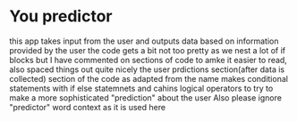 # You predictor
this app takes input from the user and outputs data based on information provided by the user
the code gets a bit not too pretty as we nest a lot of if blocks but I have commented on sections of code to amke it easier to read, also spaced things out quite nicely
the user prdictions section(after data is collected) section of the code as adapted from the name makes conditional statements with if else statemnets and cahins logical operators to try to make a more sophisticated "prediction" about the user
Also please ignore "predictor" word context as it is used here
